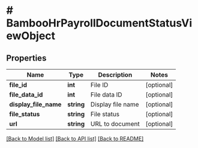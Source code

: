 # # BambooHrPayrollDocumentStatusViewObject

## Properties

Name | Type | Description | Notes
------------ | ------------- | ------------- | -------------
**file_id** | **int** | File ID | [optional]
**file_data_id** | **int** | File data ID | [optional]
**display_file_name** | **string** | Display file name | [optional]
**file_status** | **string** | File status | [optional]
**url** | **string** | URL to document | [optional]

[[Back to Model list]](../../README.md#models) [[Back to API list]](../../README.md#endpoints) [[Back to README]](../../README.md)
